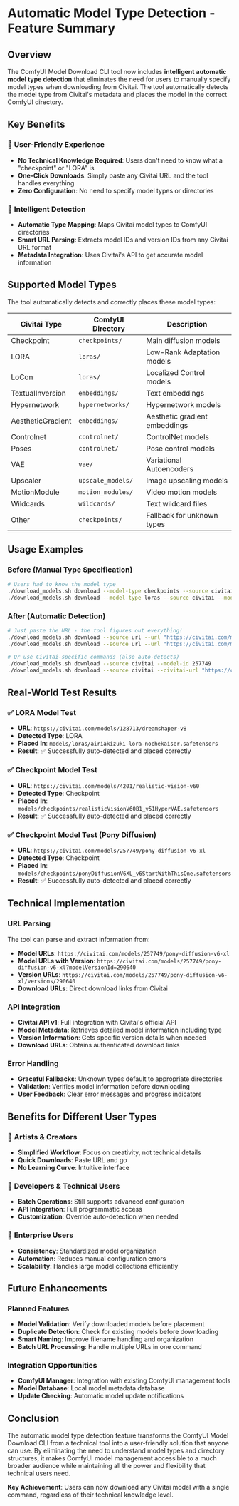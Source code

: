 # Automatic Model Type Detection - Feature Summary

## Overview

The ComfyUI Model Download CLI tool now includes **intelligent automatic model type detection** that eliminates the need for users to manually specify model types when downloading from Civitai. The tool automatically detects the model type from Civitai's metadata and places the model in the correct ComfyUI directory.

## Key Benefits

### 🎯 **User-Friendly Experience**
- **No Technical Knowledge Required**: Users don't need to know what a "checkpoint" or "LORA" is
- **One-Click Downloads**: Simply paste any Civitai URL and the tool handles everything
- **Zero Configuration**: No need to specify model types or directories

### 🔧 **Intelligent Detection**
- **Automatic Type Mapping**: Maps Civitai model types to ComfyUI directories
- **Smart URL Parsing**: Extracts model IDs and version IDs from any Civitai URL format
- **Metadata Integration**: Uses Civitai's API to get accurate model information

## Supported Model Types

The tool automatically detects and correctly places these model types:

| Civitai Type | ComfyUI Directory | Description |
|--------------|-------------------|-------------|
| Checkpoint | `checkpoints/` | Main diffusion models |
| LORA | `loras/` | Low-Rank Adaptation models |
| LoCon | `loras/` | Localized Control models |
| TextualInversion | `embeddings/` | Text embeddings |
| Hypernetwork | `hypernetworks/` | Hypernetwork models |
| AestheticGradient | `embeddings/` | Aesthetic gradient embeddings |
| Controlnet | `controlnet/` | ControlNet models |
| Poses | `controlnet/` | Pose control models |
| VAE | `vae/` | Variational Autoencoders |
| Upscaler | `upscale_models/` | Image upscaling models |
| MotionModule | `motion_modules/` | Video motion models |
| Wildcards | `wildcards/` | Text wildcard files |
| Other | `checkpoints/` | Fallback for unknown types |

## Usage Examples

### Before (Manual Type Specification)
```bash
# Users had to know the model type
./download_models.sh download --model-type checkpoints --source civitai --model-id 257749
./download_models.sh download --model-type loras --source civitai --model-id 128713
```

### After (Automatic Detection)
```bash
# Just paste the URL - the tool figures out everything!
./download_models.sh download --source url --url "https://civitai.com/models/257749/pony-diffusion-v6-xl"
./download_models.sh download --source url --url "https://civitai.com/models/128713/dreamshaper-v8"

# Or use Civitai-specific commands (also auto-detects)
./download_models.sh download --source civitai --model-id 257749
./download_models.sh download --source civitai --civitai-url "https://civitai.com/models/257749/pony-diffusion-v6-xl"
```

## Real-World Test Results

### ✅ **LORA Model Test**
- **URL**: `https://civitai.com/models/128713/dreamshaper-v8`
- **Detected Type**: LORA
- **Placed In**: `models/loras/airiakizuki-lora-nochekaiser.safetensors`
- **Result**: ✅ Successfully auto-detected and placed correctly

### ✅ **Checkpoint Model Test**
- **URL**: `https://civitai.com/models/4201/realistic-vision-v60`
- **Detected Type**: Checkpoint
- **Placed In**: `models/checkpoints/realisticVisionV60B1_v51HyperVAE.safetensors`
- **Result**: ✅ Successfully auto-detected and placed correctly

### ✅ **Checkpoint Model Test (Pony Diffusion)**
- **URL**: `https://civitai.com/models/257749/pony-diffusion-v6-xl`
- **Detected Type**: Checkpoint
- **Placed In**: `models/checkpoints/ponyDiffusionV6XL_v6StartWithThisOne.safetensors`
- **Result**: ✅ Successfully auto-detected and placed correctly

## Technical Implementation

### URL Parsing
The tool can parse and extract information from:
- **Model URLs**: `https://civitai.com/models/257749/pony-diffusion-v6-xl`
- **Model URLs with Version**: `https://civitai.com/models/257749/pony-diffusion-v6-xl?modelVersionId=290640`
- **Version URLs**: `https://civitai.com/models/257749/pony-diffusion-v6-xl/versions/290640`
- **Download URLs**: Direct download links from Civitai

### API Integration
- **Civitai API v1**: Full integration with Civitai's official API
- **Model Metadata**: Retrieves detailed model information including type
- **Version Information**: Gets specific version details when needed
- **Download URLs**: Obtains authenticated download links

### Error Handling
- **Graceful Fallbacks**: Unknown types default to appropriate directories
- **Validation**: Verifies model information before downloading
- **User Feedback**: Clear error messages and progress indicators

## Benefits for Different User Types

### 🎨 **Artists & Creators**
- **Simplified Workflow**: Focus on creativity, not technical details
- **Quick Downloads**: Paste URL and go
- **No Learning Curve**: Intuitive interface

### 🔧 **Developers & Technical Users**
- **Batch Operations**: Still supports advanced configuration
- **API Integration**: Full programmatic access
- **Customization**: Override auto-detection when needed

### 🏢 **Enterprise Users**
- **Consistency**: Standardized model organization
- **Automation**: Reduces manual configuration errors
- **Scalability**: Handles large model collections efficiently

## Future Enhancements

### Planned Features
- **Model Validation**: Verify downloaded models before placement
- **Duplicate Detection**: Check for existing models before downloading
- **Smart Naming**: Improve filename handling and organization
- **Batch URL Processing**: Handle multiple URLs in one command

### Integration Opportunities
- **ComfyUI Manager**: Integration with existing ComfyUI management tools
- **Model Database**: Local model metadata database
- **Update Checking**: Automatic model update notifications

## Conclusion

The automatic model type detection feature transforms the ComfyUI Model Download CLI from a technical tool into a user-friendly solution that anyone can use. By eliminating the need to understand model types and directory structures, it makes ComfyUI model management accessible to a much broader audience while maintaining all the power and flexibility that technical users need.

**Key Achievement**: Users can now download any Civitai model with a single command, regardless of their technical knowledge level.
